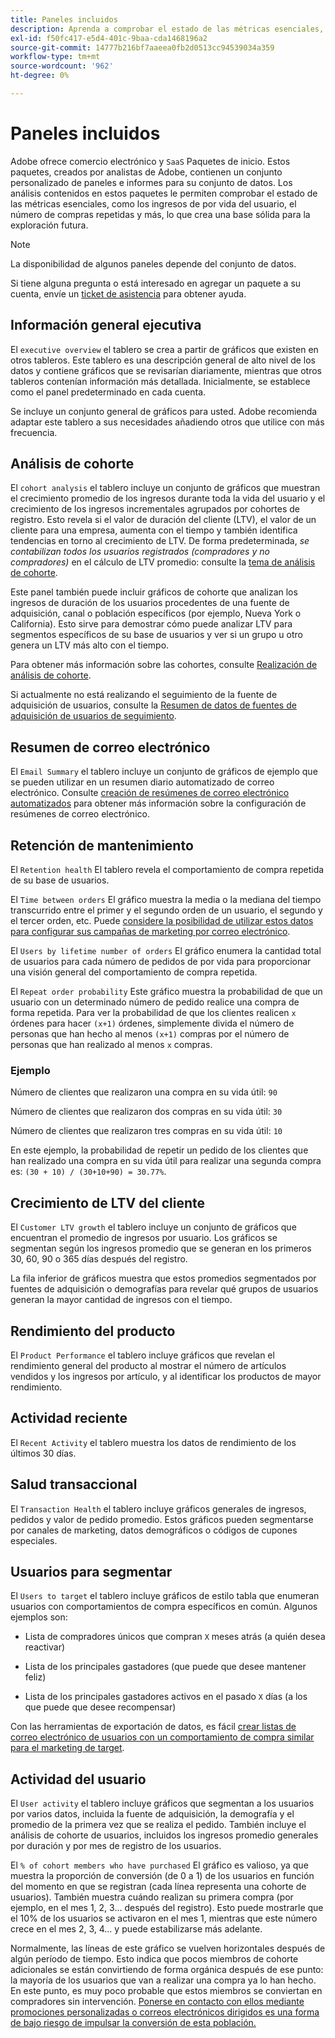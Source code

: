 ```yaml
---
title: Paneles incluidos
description: Aprenda a comprobar el estado de las métricas esenciales, como los ingresos de por vida del usuario, la cantidad de compras repetidas y mucho más, lo que crea una base sólida para la exploración futura.
exl-id: f50fc417-e5d4-401c-9baa-cda1468196a2
source-git-commit: 14777b216bf7aaeea0fb2d0513cc94539034a359
workflow-type: tm+mt
source-wordcount: '962'
ht-degree: 0%

---
```


# Paneles incluidos

Adobe ofrece comercio electrónico y `SaaS` Paquetes de inicio. Estos paquetes, creados por analistas de Adobe, contienen un conjunto personalizado de paneles e informes para su conjunto de datos. Los análisis contenidos en estos paquetes le permiten comprobar el estado de las métricas esenciales, como los ingresos de por vida del usuario, el número de compras repetidas y más, lo que crea una base sólida para la exploración futura.

>[!NOTE]
>
>La disponibilidad de algunos paneles depende del conjunto de datos.

Si tiene alguna pregunta o está interesado en agregar un paquete a su cuenta, envíe un [ticket de asistencia](https://experienceleague.adobe.com/docs/commerce-knowledge-base/kb/troubleshooting/miscellaneous/mbi-service-policies.html?lang=en) para obtener ayuda.

## Información general ejecutiva

El `executive overview` el tablero se crea a partir de gráficos que existen en otros tableros. Este tablero es una descripción general de alto nivel de los datos y contiene gráficos que se revisarían diariamente, mientras que otros tableros contenían información más detallada. Inicialmente, se establece como el panel predeterminado en cada cuenta.

Se incluye un conjunto general de gráficos para usted. Adobe recomienda adaptar este tablero a sus necesidades añadiendo otros que utilice con más frecuencia.

## Análisis de cohorte

El `cohort analysis` el tablero incluye un conjunto de gráficos que muestran el crecimiento promedio de los ingresos durante toda la vida del usuario y el crecimiento de los ingresos incrementales agrupados por cohortes de registro. Esto revela si el valor de duración del cliente (LTV), el valor de un cliente para una empresa, aumenta con el tiempo y también identifica tendencias en torno al crecimiento de LTV. De forma predeterminada, *se contabilizan todos los usuarios registrados (compradores y no compradores)* en el cálculo de LTV promedio: consulte la [tema de análisis de cohorte](../../data-analyst/dev-reports/cohort-rpt-bldr.md).

Este panel también puede incluir gráficos de cohorte que analizan los ingresos de duración de los usuarios procedentes de una fuente de adquisición, canal o población específicos (por ejemplo, Nueva York o California). Esto sirve para demostrar cómo puede analizar LTV para segmentos específicos de su base de usuarios y ver si un grupo u otro genera un LTV más alto con el tiempo.

Para obtener más información sobre las cohortes, consulte [Realización de análisis de cohorte](../../data-analyst/dev-reports/cohort-rpt-bldr.md).

Si actualmente no está realizando el seguimiento de la fuente de adquisición de usuarios, consulte la [Resumen de datos de fuentes de adquisición de usuarios de seguimiento](../../data-analyst/analysis/google-track-user-acq.md).

## Resumen de correo electrónico

El `Email Summary` el tablero incluye un conjunto de gráficos de ejemplo que se pueden utilizar en un resumen diario automatizado de correo electrónico. Consulte [creación de resúmenes de correo electrónico automatizados](../../data-user/export-data/email-summaries.md) para obtener más información sobre la configuración de resúmenes de correo electrónico.  

## Retención de mantenimiento

El `Retention health` El tablero revela el comportamiento de compra repetida de su base de usuarios.

El `Time between orders` El gráfico muestra la media o la mediana del tiempo transcurrido entre el primer y el segundo orden de un usuario, el segundo y el tercer orden, etc. Puede [considere la posibilidad de utilizar estos datos para configurar sus campañas de marketing por correo electrónico](http://blog.rjmetrics.com/acting-on-marketing-data-in-your-rjmetrics-online-dashboard/).

El `Users by lifetime number of orders` El gráfico enumera la cantidad total de usuarios para cada número de pedidos de por vida para proporcionar una visión general del comportamiento de compra repetida.  

El `Repeat order probability` Este gráfico muestra la probabilidad de que un usuario con un determinado número de pedido realice una compra de forma repetida. Para ver la probabilidad de que los clientes realicen `x` órdenes para hacer `(x+1)` órdenes, simplemente divida el número de personas que han hecho al menos `(x+1)` compras por el número de personas que han realizado al menos `x` compras.

### Ejemplo

Número de clientes que realizaron una compra en su vida útil: `90`

Número de clientes que realizaron dos compras en su vida útil: `30`

Número de clientes que realizaron tres compras en su vida útil: `10`

En este ejemplo, la probabilidad de repetir un pedido de los clientes que han realizado una compra en su vida útil para realizar una segunda compra es: `(30 + 10) / (30+10+90) = 30.77%`.

## Crecimiento de LTV del cliente

El `Customer LTV growth` el tablero incluye un conjunto de gráficos que encuentran el promedio de ingresos por usuario. Los gráficos se segmentan según los ingresos promedio que se generan en los primeros 30, 60, 90 o 365 días después del registro.  

La fila inferior de gráficos muestra que estos promedios segmentados por fuentes de adquisición o demografías para revelar qué grupos de usuarios generan la mayor cantidad de ingresos con el tiempo.

## Rendimiento del producto

El `Product Performance` el tablero incluye gráficos que revelan el rendimiento general del producto al mostrar el número de artículos vendidos y los ingresos por artículo, y al identificar los productos de mayor rendimiento.

## Actividad reciente

El `Recent Activity` el tablero muestra los datos de rendimiento de los últimos 30 días.

## Salud transaccional

El `Transaction Health` el tablero incluye gráficos generales de ingresos, pedidos y valor de pedido promedio. Estos gráficos pueden segmentarse por canales de marketing, datos demográficos o códigos de cupones especiales.

## Usuarios para segmentar

El `Users to target` el tablero incluye gráficos de estilo tabla que enumeran usuarios con comportamientos de compra específicos en común. Algunos ejemplos son:

* Lista de compradores únicos que compran `X` meses atrás (a quién desea reactivar)

* Lista de los principales gastadores (que puede que desee mantener feliz)

* Lista de los principales gastadores activos en el pasado `X` días (a los que puede que desee recompensar)

Con las herramientas de exportación de datos, es fácil [crear listas de correo electrónico de usuarios con un comportamiento de compra similar para el marketing de target](http://blog.rjmetrics.com/creating-contact-lists-for-top-customers/).

## Actividad del usuario

El `User activity` el tablero incluye gráficos que segmentan a los usuarios por varios datos, incluida la fuente de adquisición, la demografía y el promedio de la primera vez que se realiza el pedido. También incluye el análisis de cohorte de usuarios, incluidos los ingresos promedio generales por duración y por mes de registro de los usuarios.

El `% of cohort members who have purchased` El gráfico es valioso, ya que muestra la proporción de conversión (de 0 a 1) de los usuarios en función del momento en que se registran (cada línea representa una cohorte de usuarios). También muestra cuándo realizan su primera compra (por ejemplo, en el mes 1, 2, 3... después del registro). Esto puede mostrarle que el 10% de los usuarios se activaron en el mes 1, mientras que este número crece en el mes 2, 3, 4... y puede estabilizarse más adelante.

Normalmente, las líneas de este gráfico se vuelven horizontales después de algún período de tiempo. Esto indica que pocos miembros de cohorte adicionales se están convirtiendo de forma orgánica después de ese punto: la mayoría de los usuarios que van a realizar una compra ya lo han hecho. En este punto, es muy poco probable que estos miembros se conviertan en compradores sin intervención. [Ponerse en contacto con ellos mediante promociones personalizadas o correos electrónicos dirigidos es una forma de bajo riesgo de impulsar la conversión de esta población.](http://blog.rjmetrics.com/acting-on-marketing-data-in-your-rjmetrics-online-dashboard/)
